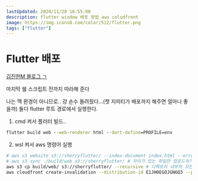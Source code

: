 ```yaml
---
lastUpdated: 2024/11/28 16:55:00
description: flutter window 배포 방법 aws coludfront
image: https://img.icons8.com/color/512/flutter.png
tags: ["flutter"]
---
```


# Flutter 배포

[김진한M 블로그 ㄱ](https://meotlog.tistory.com/73)  

마지막 쉘 스크립트 전까지 따라해 준다

나는 맥 환경이 아니므로.. 걍 손수 돌려줬다...(챗 지피티가 배포까지 해주면 얼마나 좋을까)
둘다 flutter 루트 경로에서 실행한다.

1. cmd 켜서 플러터 빌드..
```cmd
flutter build web --web-renderer html --dart-define=PROFILE=env
```
2. wsl 켜서 aws 명령어 실행
```sh
# aws s3 website s3://sherryflutter/ --index-document index.html --error-document error.html
# aws s3 sync ./build/web s3://sherryflutter/ # 차이가 있는 파일만 업로드하거나 삭제
aws s3 cp build/web/ s3://sherryflutter/ --recursive # 디렉토리 내부의 모든 파일과 하위 디렉토리까지 복사
aws cloudfront create-invalidation --distribution-id E1JH0EGOJGN6Q3 --paths '/*' # 캐시를 무효화
```